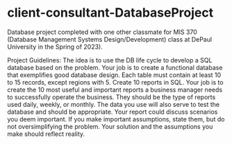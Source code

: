 # client-consultant-DatabaseProject
Database project completed with one other classmate for MIS 370 (Database Management Systems Design/Development) class at DePaul University in the Spring of 2023).

Project Guidelines:
The idea is to use the DB life cycle to develop a SQL database based on the problem.
Your job is to create a functional database that exemplifies good database design. Each table must contain at least 10 to 15 records, except regions with 5. Create 10 reports in SQL. Your job is to create the 10 most useful and important reports a business manager needs to successfully
operate the business. They should be the type of reports used daily, weekly, or
monthly. The data you use will also serve to test the database and should be
appropriate. Your report could discuss scenarios you deem important. If you make important
assumptions, state them, but do not oversimplifying the problem. Your solution and
the assumptions you make should reflect reality.
